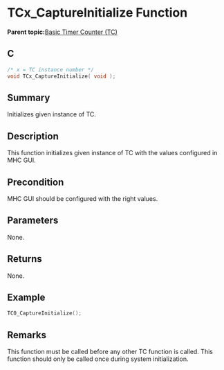 # TCx\_CaptureInitialize Function

**Parent topic:**[Basic Timer Counter \(TC\)](GUID-D805E0EA-6923-41A3-A27E-5A159783D12C.md)

## C

```c
/* x = TC instance number */
void TCx_CaptureInitialize( void );
```

## Summary

Initializes given instance of TC.

## Description

This function initializes given instance of TC with the values configured in MHC GUI.

## Precondition

MHC GUI should be configured with the right values.

## Parameters

None.

## Returns

None.

## Example

```c
TC0_CaptureInitialize();
```

## Remarks

This function must be called before any other TC function is called. This function should only be called once during system initialization.

